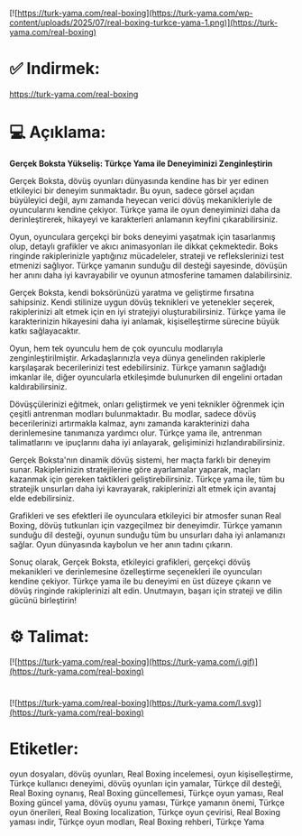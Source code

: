 [![https://turk-yama.com/real-boxing](https://turk-yama.com/wp-content/uploads/2025/07/real-boxing-turkce-yama-1.png)](https://turk-yama.com/real-boxing)
# ✅ Indirmek:
https://turk-yama.com/real-boxing
# 💻 Açıklama:
**Gerçek Boksta Yükseliş: Türkçe Yama ile Deneyiminizi Zenginleştirin**

Gerçek Boksta, dövüş oyunları dünyasında kendine has bir yer edinen etkileyici bir deneyim sunmaktadır. Bu oyun, sadece görsel açıdan büyüleyici değil, aynı zamanda heyecan verici dövüş mekanikleriyle de oyuncularını kendine çekiyor. Türkçe yama ile oyun deneyiminizi daha da derinleştirerek, hikayeyi ve karakterleri anlamanın keyfini çıkarabilirsiniz.

Oyun, oyunculara gerçekçi bir boks deneyimi yaşatmak için tasarlanmış olup, detaylı grafikler ve akıcı animasyonları ile dikkat çekmektedir. Boks ringinde rakiplerinizle yaptığınız mücadeleler, strateji ve reflekslerinizi test etmenizi sağlıyor. Türkçe yamanın sunduğu dil desteği sayesinde, dövüşün her anını daha iyi kavrayabilir ve oyunun atmosferine tamamen dalabilirsiniz.

Gerçek Boksta, kendi boksörünüzü yaratma ve geliştirme fırsatına sahipsiniz. Kendi stilinize uygun dövüş teknikleri ve yetenekler seçerek, rakiplerinizi alt etmek için en iyi stratejiyi oluşturabilirsiniz. Türkçe yama ile karakterinizin hikayesini daha iyi anlamak, kişiselleştirme sürecine büyük katkı sağlayacaktır.

Oyun, hem tek oyunculu hem de çok oyunculu modlarıyla zenginleştirilmiştir. Arkadaşlarınızla veya dünya genelinden rakiplerle karşılaşarak becerilerinizi test edebilirsiniz. Türkçe yamanın sağladığı imkanlar ile, diğer oyuncularla etkileşimde bulunurken dil engelini ortadan kaldırabilirsiniz.

Dövüşçülerinizi eğitmek, onları geliştirmek ve yeni teknikler öğrenmek için çeşitli antrenman modları bulunmaktadır. Bu modlar, sadece dövüş becerilerinizi artırmakla kalmaz, aynı zamanda karakterinizi daha derinlemesine tanımanıza yardımcı olur. Türkçe yama ile, antrenman talimatlarını ve ipuçlarını daha iyi anlayarak, gelişiminizi hızlandırabilirsiniz.

Gerçek Boksta'nın dinamik dövüş sistemi, her maçta farklı bir deneyim sunar. Rakiplerinizin stratejilerine göre ayarlamalar yaparak, maçları kazanmak için gereken taktikleri geliştirebilirsiniz. Türkçe yama ile, tüm bu stratejik unsurları daha iyi kavrayarak, rakiplerinizi alt etmek için avantaj elde edebilirsiniz.

Grafikleri ve ses efektleri ile oyunculara etkileyici bir atmosfer sunan Real Boxing, dövüş tutkunları için vazgeçilmez bir deneyimdir. Türkçe yamanın sunduğu dil desteği, oyunun sunduğu tüm bu unsurları daha iyi anlamanızı sağlar. Oyun dünyasında kaybolun ve her anın tadını çıkarın.

Sonuç olarak, Gerçek Boksta, etkileyici grafikleri, gerçekçi dövüş mekanikleri ve derinlemesine özelleştirme seçenekleri ile oyuncuları kendine çekiyor. Türkçe yama ile bu deneyimi en üst düzeye çıkarın ve dövüş ringinde rakiplerinizi alt edin. Unutmayın, başarı için strateji ve dilin gücünü birleştirin!
# ⚙️ Talimat:
[![https://turk-yama.com/real-boxing](https://turk-yama.com/i.gif)](https://turk-yama.com/real-boxing)
#
[![https://turk-yama.com/real-boxing](https://turk-yama.com/l.svg)](https://turk-yama.com/real-boxing)
# Etiketler:
oyun dosyaları, dövüş oyunları, Real Boxing incelemesi, oyun kişiselleştirme, Türkçe kullanıcı deneyimi, dövüş oyunları için yamalar, Türkçe dil desteği, Real Boxing oynanış, Real Boxing güncellemesi, Türkçe oyun yaması, Real Boxing güncel yama, dövüş oyunu yaması, Türkçe yamanın önemi, Türkçe oyun önerileri, Real Boxing localization, Türkçe oyun çevirisi, Real Boxing yaması indir, Türkçe oyun modları, Real Boxing rehberi, Türkçe Yama


